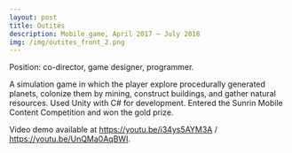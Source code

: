 ```yaml
---
layout: post
title: Outites
description: Mobile game, April 2017 ~ July 2018
img: /img/outites_front_2.png
---
```


Position: co-director, game designer, programmer.


A simulation game in which the player explore procedurally generated planets, colonize them by mining, construct buildings, and gather natural resources. Used Unity with C# for development. Entered the Sunrin Mobile Content Competition and won the gold prize.


Video demo available at https://youtu.be/i34ys5AYM3A / https://youtu.be/UnQMa0AqBWI.
